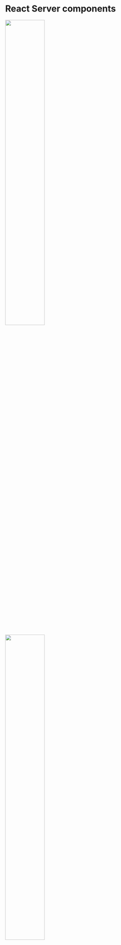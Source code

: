 # React Server components

[<img src="./pictures/react_components.png" width="50%"/>](./pictures/react_components.png)

[<img src="./pictures/server_components.png" width="50%"/>](./pictures/server_components.png)

[<img src="./pictures/client_components.png" width="50%"/>](./pictures/client_components.png)

# Router

- page.tsx file automatically maps to your site root url.
- Even though we deleted this layout.tsx file, nextjs will automatically create and set it up once we first access the root route.
- Routes are directly tied with their flder names in the app directory. A page.tsx file in the profile folder will mape to the /profile routes and a page.tsx file in the about folder will map to the /about route.
- If someone tries to visit a url that doesn't maps to any file in the app folder, here nextjs will serve 404 page. We don't need to write any special route to handle these.
- In nextjs we don't need to install and configure a router. Our folder and file structure does all the heavylifting

# Nested routes

[<img src="./pictures/nested_routes_1.png" width="50%"/>](./pictures/nested_routes_1.png)

[<img src="./pictures/nested_routes_2.png" width="50%"/>](./pictures/nested_routes_2.png)

[<img src="./pictures/nested_routes_3.png" width="50%"/>](./pictures/nested_routes_3.png)

[<img src="./pictures/nested_routes_4.png" width="50%"/>](./pictures/nested_routes_4.png)

[<img src="./pictures/nested_routes_5.png" width="50%"/>](./pictures/nested_routes_5.png)

[<img src="./pictures/nested_routes_6.png" width="50%"/>](./pictures/nested_routes_6.png)
